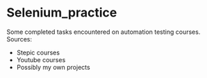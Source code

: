 # Selenium_practice
Some completed tasks encountered on automation testing courses.
Sources:
- Stepic courses
- Youtube courses
- Possibly my own projects

